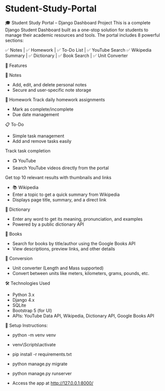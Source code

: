 # Student-Study-Portal
🎓 Student Study Portal – Django Dashboard Project This is a complete Django Student Dashboard built as a one-stop solution for students to manage their academic resources and tools. The portal includes 8 powerful sections:

✅ Notes | ✅ Homework | ✅ To-Do List | ✅ YouTube Search ✅ Wikipedia Summary | ✅ Dictionary | ✅ Book Search | ✅ Unit Converter

🚀 Features

📒 Notes
* Add, edit, and delete personal notes
* Secure and user-specific note storage
  
📝 Homework Track daily homework assignments
* Mark as complete/incomplete
* Due date management
  
📋 To-Do
* Simple task management
* Add and remove tasks easily
  
Track task completion
* 📺 YouTube
* Search YouTube videos directly from the portal
 
Get top 10 relevant results with thumbnails and links
* 📚 Wikipedia
* Enter a topic to get a quick summary from Wikipedia
* Displays page title, summary, and a direct link
 
📖 Dictionary
* Enter any word to get its meaning, pronunciation, and examples
* Powered by a public dictionary API
 
📘 Books
* Search for books by title/author using the Google Books API
* View descriptions, preview links, and other details
 
🔁 Conversion
* Unit converter (Length and Mass supported)
* Convert between units like meters, kilometers, grams, pounds, etc.


🛠️ Technologies Used

* Python 3.x
* Django 4.x
* SQLite
* Bootstrap 5 (for UI)
* APIs: YouTube Data API, Wikipedia, Dictionary API, Google Books API

  
🔐 Setup Instructions:

* python -m venv venv
* venv\Scripts\activate
* pip install -r requirements.txt
* python manage.py migrate
* python manage.py runserver

* Access the app at http://127.0.0.1:8000/
